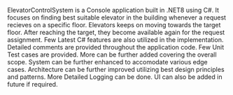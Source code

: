 ElevatorControlSystem is a Console application built in .NET8 using C#. 
It focuses on finding best suitable elevator in the building whenever a request recieves on a specific floor.
Elevators keeps on moving towards the target floor. After reaching the target, they become available again for the request assignment.
Few Latest C# features are also utilized in the implementation.
Detailed comments are provided throughout the application code.
Few Unit Test cases are provided. More can be further added covering the overall scope.
System can be further enhanced to accomodate various edge cases.
Architecture can be further improved utilizing best design principles and patterns.
More Detailed Logging can be done.
UI can also be added in future if required.
